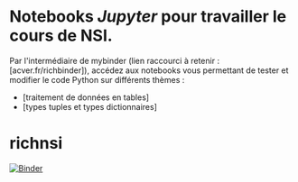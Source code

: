 # Notebooks *Jupyter* pour travailler le cours de NSI.

Par l'intermédiaire de mybinder (lien raccourci à retenir : [acver.fr/richbinder]), accédez aux notebooks vous permettant de tester et modifier le code Python sur différents thèmes :
* [traitement de données en tables]
* [types tuples et types dictionnaires]


# richnsi
[![Binder](https://mybinder.org/badge_logo.svg)](https://mybinder.org/v2/gh/richnsi/richnsi/master)
